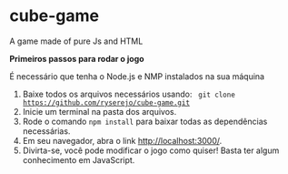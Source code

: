 # cube-game
A game made of pure Js and HTML 

<b>Primeiros passos para rodar o jogo</b>
<p>É necessário que tenha o Node.js e NMP instalados na sua máquina</p>


1. Baixe todos os arquivos necessários usando:
<code> git clone https://github.com/ryserejo/cube-game.git</code>
2. Inicie um terminal na pasta dos arquivos.
3. Rode o comando <code>npm install</code> para baixar todas as dependências necessárias.
4. Em seu navegador, abra o link <a href="http://localhost:3000/">http://localhost:3000/</a>.
5. Divirta-se, você pode modificar o jogo como quiser! Basta ter algum conhecimento em JavaScript.
